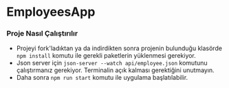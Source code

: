 # EmployeesApp

### Proje Nasıl Çalıştırılır

- Projeyi fork'ladıktan ya da indirdikten sonra projenin bulunduğu klasörde `npm install` komutu ile gerekli paketlerin yüklenmesi gerekiyor.
- Json server için `json-server --watch api/employee.json` komutunu çalıştırmanız gerekiyor. Terminalin açık kalması gerektiğini unutmayın.
- Daha sonra `npm run start` komutu ile uygulama başlatılabilir.
